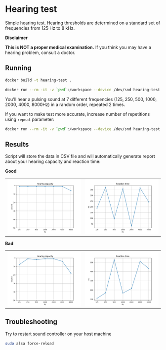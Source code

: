 # Hearing test

Simple hearing test.
Hearing thresholds are determined on a standard set of frequencies from 125 Hz to 8 kHz.

**Disclaimer**

**This is NOT a proper medical examination.**
If you think you may have a hearing problem, consult a doctor.

## Running

```sh
docker build -t hearing-test .
```

```sh
docker run --rm -it -v `pwd`:/workspace --device /dev/snd hearing-test python3 start.py
```

You'll hear a pulsing sound at 7 different frequencies (125, 250, 500, 1000, 2000, 4000, 8000Hz) in a random order, repeated 2 times.

If you want to make test more accurate, increase number of repetitions using `repeat` parameter:

```sh
docker run --rm -it -v `pwd`:/workspace --device /dev/snd hearing-test python3 start.py --repeat 4
```

## Results

Script will store the data in CSV file and will automatically generate report about your hearing capacity and reaction time:

**Good**

<table>
<tr>
<td><img src="./sample_results/capacity_good.png"/></td>
<td><img src="./sample_results/reaction_good.png"/></td>
</tr>
</table>

**Bad**

<table>
<tr>
<td><img src="./sample_results/capacity_bad.png"/></td>
<td><img src="./sample_results/reaction_bad.png"/></td>
</tr>
</table>

## Troubleshooting

Try to restart sound controller on your host machine

```sh
sudo alsa force-reload
```

